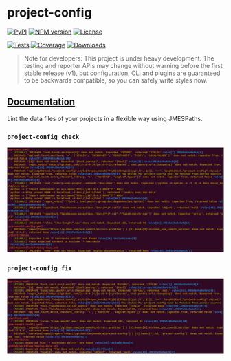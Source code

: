 # project-config

[![PyPI][pypi-version-badge-link]][pypi-link]
[![NPM version][npm-version-image]][npm-link]
[![License][license-image]][license-link]

[![Tests][tests-image]][tests-link]
[![Coverage][coverage-image]][coverage-link]
[![Downloads][pypi-downloads-image]][pypi-downloads-link]


> Note for developers: This project is under heavy development.
The testing and reporter APIs may change without warning before the
first stable release (v1), but configuration, CLI and plugins are
guaranteed to be backwards compatible, so you can safely write
styles now.

## [Documentation](https://mondeja.github.io/project-config/latest/)

Lint the data files of your projects in a flexible way using JMESPaths.

### `project-config check`

![project-config check](https://raw.githubusercontent.com/mondeja/project-config/master/docs/_static/img/project-config-check.png)

### `project-config fix`

![project-config fix](https://raw.githubusercontent.com/mondeja/project-config/master/docs/_static/img/project-config-fix.png)

[pypi-link]: https://pypi.org/project/project-config
[pypi-version-badge-link]: https://img.shields.io/pypi/v/project-config?logo=pypi&logoColor=white
[license-image]: https://img.shields.io/pypi/l/project-config?color=light-green&logo=freebsd&logoColor=white
[license-link]: https://github.com/mondeja/project-config/blob/master/LICENSE
[tests-image]: https://img.shields.io/github/actions/workflow/status/mondeja/project-config/ci.yml?logo=github&label=tests&branch=master
[tests-link]: https://github.com/mondeja/project-config/actions?query=workflow%3ACI
[pypi-downloads-image]: https://img.shields.io/pypi/dm/project-config?logo=pypi&logoColor=white
[pypi-downloads-link]: https://pypistats.org/packages/project-config
[coverage-image]: https://img.shields.io/coveralls/github/mondeja/project-config?logo=coveralls
[coverage-link]: https://coveralls.io/github/mondeja/project-config
[npm-link]: https://www.npmjs.com/package/python-project-config
[npm-version-image]: https://img.shields.io/npm/v/python-project-config?logo=npm
